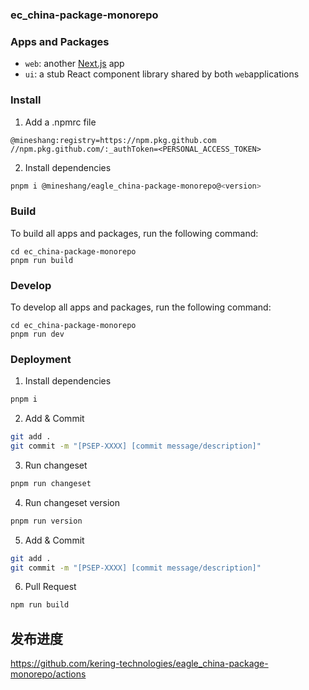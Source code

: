 ### ec_china-package-monorepo

### Apps and Packages

- `web`: another [Next.js](https://nextjs.org/) app
- `ui`: a stub React component library shared by both `web`applications

### Install

1. Add a .npmrc file

```config
@mineshang:registry=https://npm.pkg.github.com
//npm.pkg.github.com/:_authToken=<PERSONAL_ACCESS_TOKEN>
```

2. Install dependencies

```bash
pnpm i @mineshang/eagle_china-package-monorepo@<version>
```

### Build

To build all apps and packages, run the following command:

```
cd ec_china-package-monorepo
pnpm run build
```

### Develop

To develop all apps and packages, run the following command:

```
cd ec_china-package-monorepo
pnpm run dev
```

### Deployment

1. Install dependencies

```sh
pnpm i
```

2. Add & Commit

```sh
git add .
git commit -m "[PSEP-XXXX] [commit message/description]"
```

3. Run changeset

```sh
pnpm run changeset
```

4. Run changeset version

```sh
pnpm run version
```

5. Add & Commit

```sh
git add .
git commit -m "[PSEP-XXXX] [commit message/description]"
```

6. Pull Request

```bash
npm run build
```

## 发布进度

<https://github.com/kering-technologies/eagle_china-package-monorepo/actions>
